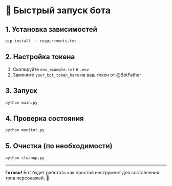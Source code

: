 # 🚀 Быстрый запуск бота

## 1. Установка зависимостей
```bash
pip install -r requirements.txt
```

## 2. Настройка токена
1. Скопируйте `env_example.txt` в `.env`
2. Замените `your_bot_token_here` на ваш токен от @BotFather

## 3. Запуск
```bash
python main.py
```

## 4. Проверка состояния
```bash
python monitor.py
```

## 5. Очистка (по необходимости)
```bash
python cleanup.py
```

---

**Готово!** Бот будет работать как простой инструмент для составления топа персонажей. 🎯 